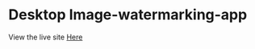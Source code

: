 # Desktop Image-watermarking-app

View the live site <a href="https://replit.com/@dipec/Image-watermarking-app-1?v=1">Here</a>
